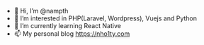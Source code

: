- 👋 Hi, I’m @nampth
- 👀 I’m interested in PHP(Laravel, Wordpress), Vuejs and Python
- 🌱 I’m currently learning React Native 
- 📫 My personal blog https://nho1ty.com

<!---
nampth/nampth is a ✨ special ✨ repository because its `README.md` (this file) appears on your GitHub profile.
You can click the Preview link to take a look at your changes.
--->
